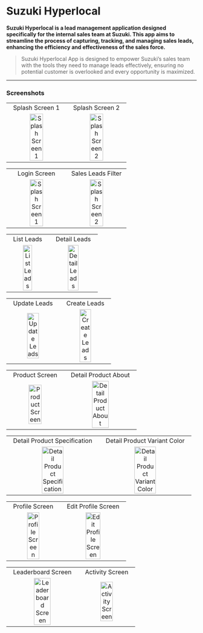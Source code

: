 # **Suzuki Hyperlocal**

**Suzuki Hyperlocal is a lead management application designed specifically for the internal sales team at Suzuki. This app aims to streamline the process of capturing, tracking, and managing sales leads, enhancing the efficiency and effectiveness of the sales force.**

> Suzuki Hyperlocal App is designed to empower Suzuki’s sales team with the tools they need to manage leads effectively, ensuring no potential customer is overlooked and every opportunity is maximized.

---

### Screenshots

<table width="100%">
  <tr align="center">
    <td>Splash Screen 1</td>
     <td>Splash Screen 2</td>
  </tr>
  <tr align="center">
    <td><img src="https://drive.google.com/uc?export=view&id=1ARoP7ycnLkLffPTQSKFB-whzeeXxueQu" alt="Splash Screen 1" width="50%"/></td>
    <td><img src="https://drive.google.com/uc?export=view&id=1CD3ovT9rAjSHSH8za-WeeddhLJ8x1c0b" alt="Splash Screen 2" width="50%"/></td>
  </tr>
</table>

<table width="100%">
  <tr align="center">
    <td>Login Screen</td>
     <td>Sales Leads Filter</td>
  </tr>
  <tr align="center">
    <td><img src="https://drive.google.com/uc?export=view&id=1L_EEggQlywDS6uW_rCogi34lawE1qRKK" alt="Splash Screen 1" width="50%"/></td>
    <td><img src="https://drive.google.com/uc?export=view&id=1WM1yFJijGs3wSqWgmU2c5jdCbPSaTr1n" alt="Splash Screen 2" width="50%"/></td>
  </tr>
</table>
 
<table width="100%">
  <tr align="center">
    <td>List Leads</td>
     <td>Detail Leads</td>
  </tr>
  <tr align="center">
    <td><img src="https://drive.google.com/uc?export=view&id=1k2CdZqBbc6iPqDJu28qeVQYXiqgAd-Le" alt="List Leads" width="50%"/></td>
    <td><img src="https://drive.google.com/uc?export=view&id=1BY4njyL5bi4BoVUxaVN0wqlcx-XpupQ8" alt="Detail Leads" width="50%"/></td>
  </tr>
</table>

<table width="100%">
  <tr align="center">
    <td>Update Leads</td>
     <td>Create Leads</td>
  </tr>
  <tr align="center">
    <td><img src="https://drive.google.com/uc?export=view&id=11SjCZoeDvNgIeGG_26Wv2RHUIM2siAvq" alt="Update Leads" width="50%"/></td>
    <td><img src="https://drive.google.com/uc?export=view&id=1GgzLtNHZ_VOyeBRueBXxOOKRyW1etB9x" alt="Create Leads" width="50%"/></td>
  </tr>
</table>

<table width="100%">
  <tr align="center">
    <td>Product Screen</td>
     <td>Detail Product About</td>
  </tr>
  <tr align="center">
    <td><img src="https://drive.google.com/uc?export=view&id=1OpCsxCqIAMPDARlN_QT_z0w4gwAsW5jp" alt="Product Screen" width="50%"/></td>
    <td><img src="https://drive.google.com/uc?export=view&id=11cJbfuGIAhxT8cCrlyDhRKKc_sjtGtIG" alt="Detail Product About" width="50%"/></td>
  </tr>
</table>

<table width="100%">
  <tr align="center">
    <td>Detail Product Specification</td>
     <td>Detail Product Variant Color</td>
  </tr>
  <tr align="center">
    <td><img src="https://drive.google.com/uc?export=view&id=1FzOb2QZfykQLBALB6YpgE84SrvBk_Pug" alt="Detail Product Specification" width="50%"/></td>
    <td><img src="https://drive.google.com/uc?export=view&id=1gAQ5_qI-26BHVJ8dI8oaW3H-0z04GtG8" alt="Detail Product Variant Color" width="50%"/></td>
  </tr>
</table>

<table width="100%">
  <tr align="center">
    <td>Profile Screen</td>
     <td>Edit Profile Screen</td>
  </tr>
  <tr align="center">
    <td><img src="https://drive.google.com/uc?export=view&id=1lSYsg-yf8Qi9bvc25U2JyjhBeuJ5MH4M" alt="Profile Screen" width="50%"/></td>
    <td><img src="https://drive.google.com/uc?export=view&id=1ujdSxP04ikqBeW5KHV6Cm6XjISZAR6pJ" alt="Edit Profile Screen" width="50%"/></td>
  </tr>
</table>

<table width="100%">
  <tr align="center">
    <td>Leaderboard Screen</td>
     <td>Activity Screen</td>
  </tr>
  <tr align="center">
    <td><img src="https://drive.google.com/uc?export=view&id=1eP92Hh9SnvKnDlBzyNZ7SmEEmY2iem0A" alt="Leaderboard Screen" width="50%"/></td>
    <td><img src="https://drive.google.com/uc?export=view&id=1-MKKjux0BZCj8Cm8KMd_Slsc84ymFnZp" alt="Activity Screen" width="50%"/></td>
  </tr>
</table>
